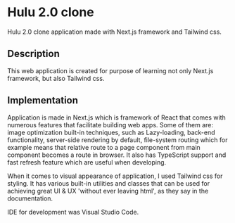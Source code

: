 # Hulu 2.0 clone

Hulu 2.0 clone application made with Next.js framework and Tailwind css.

## Description

This web application is created for purpose of learning not only Next.js framework, but also Tailwind css.

## Implementation

Application is made in Next.js which is framework of React that comes with numerous features that facilitate building web apps. Some of them are: image optimization built-in techniques, such as Lazy-loading, back-end functionality, server-side rendering by default, file-system routing which for example means that relative route to a page component from main component becomes a route in browser. It also has TypeScript support and fast refresh feature which are useful when developing.

When it comes to visual appearance of application, I used Tailwind css for styling. It has various built-in utilities and classes that can be used for achieving great UI & UX 'without ever leaving html', as they say in the documentation.

IDE for development was Visual Studio Code.
